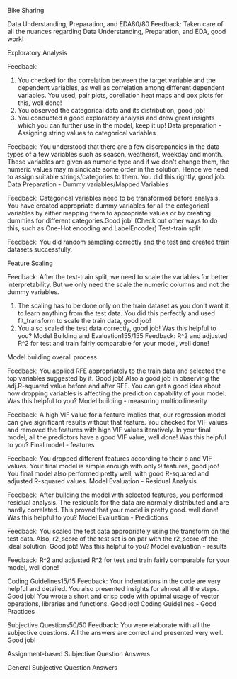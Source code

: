 Bike Sharing 

Data Understanding, Preparation, and EDA80/80
Feedback: 
Taken care of all the nuances regarding Data Understanding, Preparation, and EDA, good work!

Exploratory Analysis

Feedback: 
1. You checked for the correlation between the target variable and the dependent variables, as well as correlation among different dependent variables. You used, pair plots, corellation heat maps and box plots for this, well done!
2. You observed  the categorical data and its distribution, good job! 
3. You conducted a good exploratory analysis and drew great insights which you can further use in the model, keep it up! 
Data preparation - Assigning string values to categorical variables

Feedback: 
You understood that there are a few discrepancies in the data types of a few variables such as season, weathersit, weekday and month. These variables are given as numeric type and if we don't change them,  the numeric values may misindicate some order in the solution. Hence we need to assign suitable strings/categories to them. 
You did this rightly, good job. 
Data Preparation - Dummy variables/Mapped Variables

Feedback: 
Categorical variables need to be transformed before analysis.  
You have created appropriate dummy variables for all the categorical variables by either mapping them to appropriate values or by creating dummies for different categories.Good job! 
(Check out other ways to do this, such as One-Hot encoding and LabelEncoder) 
Test-train split

Feedback: 
You did random sampling correctly and the test and created  train datasets successfully. 

Feature Scaling

Feedback: 
After the test-train split, we need to scale the variables for better interpretability. But we only need the scale the numeric columns and not the dummy variables. 
1. The scaling has to be done only on the train dataset as you don't want it to learn anything from the test data. You did this perfectly and used fit_transform to scale the train data, good job! 
2. You also scaled the test data correctly, good job! 
Was this helpful to you?
Model Building and Evaluation155/155
Feedback: 
R^2 and adjusted R^2 for test and train fairly comparable for your model, well done! 

Model building overall process

Feedback: 
You applied RFE appropriately to the train data and selected the top variables suggested by it. Good job!
Also a good job in observing the adj.R-squared value before and after RFE. You can get a good idea about how dropping variables is affecting the prediction capability of your model. 
Was this helpful to you?
Model building - measuring multicollinearity

Feedback: 
A high VIF value for a feature implies that, our regression model can give significant results without that feature. You checked for VIF values and removed the features with high VIF values iteratively. 
In your final model, all the predictors have a good VIF value, well done!
Was this helpful to you?
Final model - features

Feedback: 
You dropped different features according to their p and VIF values. Your final model is simple enough with only 9 features, good job! 
You final model also performed pretty well, with good R-squared and adjusted R-squared values. 
Model Evaluation - Residual Analysis

Feedback: After building the model with selected features, you performed residual analysis. The residuals for the data are normally distributed and are hardly correlated. This proved that your model is pretty good. well done!
Was this helpful to you?
Model Evaluation - Predictions

Feedback: 
You scaled the test data appropriately using the transform on the test data. 
Also, r2_score of the test set is on par with the r2_score of the ideal solution. Good job! 
Was this helpful to you?
Model evaluation - results

Feedback: 
R^2 and adjusted R^2 for test and train fairly comparable for your model, well done! 

Coding Guidelines15/15
Feedback: 
Your indentations in the code are very helpful and detailed. You also presented insights for almost all the steps. Good job! 
You wrote a short and crisp code with optimal usage of vector operations, libraries and functions. Good job!
Coding Guidelines - Good Practices

Subjective Questions50/50
Feedback: 
You were elaborate with all the subjective questions. All the answers are correct and presented very well. Good job! 

Assignment-based Subjective Question Answers

General Subjective Question Answers
